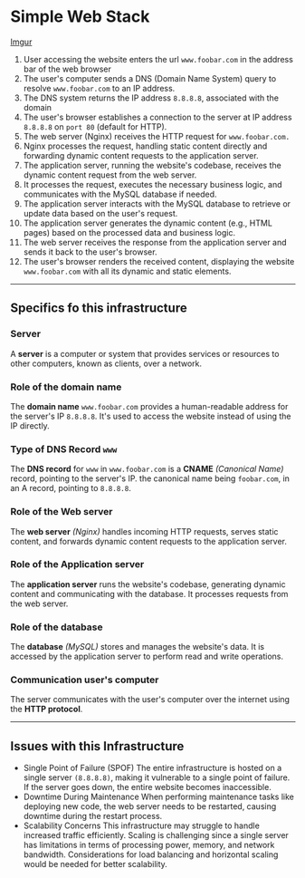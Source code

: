 # Simple Web Stack

[Imgur](https://i.imgur.com/DgZaGRT.png)

1. User accessing the website enters the url `www.foobar.com` in the address bar of the web browser
2. The user's computer sends a DNS (Domain Name System) query to resolve `www.foobar.com` to an IP address.
3. The DNS system returns the IP address `8.8.8.8`, associated with the domain
4. The user's browser establishes a connection to the server at IP address `8.8.8.8` on `port 80` (default for HTTP).
5. The web server (Nginx) receives the HTTP request for `www.foobar.com.`
6. Nginx processes the request, handling static content directly and forwarding dynamic content requests to the application server.
7. The application server, running the website's codebase, receives the dynamic content request from the web server.
8. It processes the request, executes the necessary business logic, and communicates with the MySQL database if needed.
9. The application server interacts with the MySQL database to retrieve or update data based on the user's request.
10. The application server generates the dynamic content (e.g., HTML pages) based on the processed data and business logic.
11. The web server receives the response from the application server and sends it back to the user's browser.
12. The user's browser renders the received content, displaying the website `www.foobar.com` with all its dynamic and static elements.

---

## Specifics fo this infrastructure
### Server
A **server** is a computer or system that provides services or resources to other computers, known as clients, over a network.

### Role of the domain name
The **domain name** `www.foobar.com` provides a human-readable address for the server's IP `8.8.8.8`. It's used to access the website instead of using the IP directly.

### Type of DNS Record `www`
The **DNS record** for `www` in `www.foobar.com` is a **CNAME** *(Canonical Name)* record, pointing to the server's IP. the canonical name being `foobar.com`, in an A record, pointing to `8.8.8.8`.

### Role of the Web server
The **web server** *(Nginx)* handles incoming HTTP requests, serves static content, and forwards dynamic content requests to the application server.

### Role of the Application server
The **application server** runs the website's codebase, generating dynamic content and communicating with the database. It processes requests from the web server.

### Role of the database
The **database** *(MySQL)* stores and manages the website's data. It is accessed by the application server to perform read and write operations.

### Communication user's computer
The server communicates with the user's computer over the internet using the **HTTP protocol**.

---

## Issues with this Infrastructure
- Single Point of Failure (SPOF)
The entire infrastructure is hosted on a single server `(8.8.8.8)`, making it vulnerable to a single point of failure. If the server goes down, the entire website becomes inaccessible.
- Downtime During Maintenance
When performing maintenance tasks like deploying new code, the web server needs to be restarted, causing downtime during the restart process.
- Scalability Concerns
This infrastructure may struggle to handle increased traffic efficiently. Scaling is challenging since a single server has limitations in terms of processing power, memory, and network bandwidth. Considerations for load balancing and horizontal scaling would be needed for better scalability.

